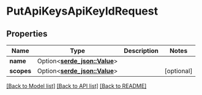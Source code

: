 # PutApiKeysApiKeyIdRequest

## Properties

Name | Type | Description | Notes
------------ | ------------- | ------------- | -------------
**name** | Option<[**serde_json::Value**](.md)> |  | 
**scopes** | Option<[**serde_json::Value**](.md)> |  | [optional]

[[Back to Model list]](../README.md#documentation-for-models) [[Back to API list]](../README.md#documentation-for-api-endpoints) [[Back to README]](../README.md)


